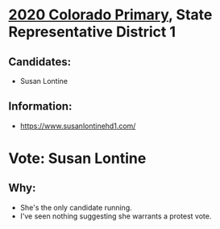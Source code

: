 # [2020 Colorado Primary](../README.md), State Representative District 1

## Candidates:

* Susan Lontine

## Information:

* https://www.susanlontinehd1.com/

# Vote: Susan Lontine

## Why:

* She's the only candidate running.
* I've seen nothing suggesting she warrants a protest vote.
